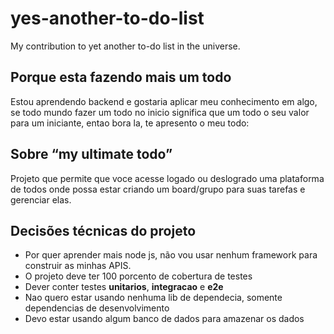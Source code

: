 # yes-another-to-do-list
My contribution to yet another to-do list in the universe.

## Porque esta fazendo mais um todo

Estou aprendendo backend e gostaria aplicar meu conhecimento em algo, se todo mundo fazer um todo no inicio significa que um todo o seu valor para um iniciante, entao bora la, te apresento o meu todo:

## Sobre “my ultimate todo”

Projeto que permite que voce acesse logado ou deslogrado uma plataforma de todos onde possa estar criando um board/grupo para suas tarefas e gerenciar elas.

## Decisões técnicas do projeto

- Por quer aprender mais node js, não vou usar nenhum framework para construir as minhas APIS.
- O projeto deve ter 100 porcento de cobertura de testes
- Dever conter testes **unitarios**, **integracao** e **e2e**
- Nao quero estar usando nenhuma lib de dependecia, somente dependencias de desenvolvimento
- Devo estar usando algum banco de dados para amazenar os dados
